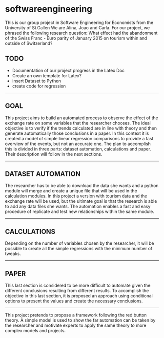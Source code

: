 # softwareengineering
This is our group project in Software Engineering for Economists from the University of St.Gallen
We are Alina, Joao and Carla.
For our project, we phrased the following research question: What effect had the abandonment of the Swiss Franc - Euro parity of January 2015 on tourism within and outside of Switzerland? 

TODO
--------
- Documentation of our project progress in the Latex Doc 
- Create an own template for Latex? 
- insert Dataset to Python 
- create code for regression 

--------

GOAL
--------
This project aims to build an automated process to observe the effect of the exchange rate on some variables that the researcher chooses. The ideal objective is to verify if the trends calculated are in line with theory and then generate automatically those conclusions in a paper.
In this context it is created a model of simple linear regression comparisons to provide a fast overview of the events, but not an accurate one. 
The plan to accomplish this is divided in three parts: dataset automation, calculations and paper. Their description will follow in the next sections. 

--------

DATASET AUTOMATION
--------
The researcher has to be able to download the data she wants and a python module will merge and create a unique file that will be used in the calculation modules. 
In this project a version with tourism data and the exchange rate will be used, but the ultimate goal is that the research is able to add any data files she wants. The automation enables a fast and easy procedure of replicate and test new relationships within the same module. 

--------

CALCULATIONS
--------
Depending on the number of variables chosen by the researcher, it will be possible to create all the simple regressions with the minimum number of tweaks.

--------

PAPER
--------
This last section is considered to be more difficult to automate given the different conclusions resulting from different results. To accomplish the objective in this last section, it is proposed an approach using conditional options to present the values and create the necessary conclusions. 

--------

This project pretends to propose a framework following the red button theory. A simple model is used to show the far automation can be taken by the researcher and motivate experts to apply the same theory to more complex models and projects. 
